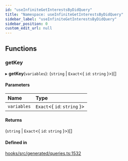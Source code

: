 ```yaml
---
id: "useInfiniteGetInterestsByDidQuery"
title: "Namespace: useInfiniteGetInterestsByDidQuery"
sidebar_label: "useInfiniteGetInterestsByDidQuery"
sidebar_position: 0
custom_edit_url: null
---
```


## Functions

### getKey

▸ **getKey**(`variables`): (`string` \| `Exact`<{ `id`: `string`  }\>)[]

#### Parameters

| Name | Type |
| :------ | :------ |
| `variables` | `Exact`<{ `id`: `string`  }\> |

#### Returns

(`string` \| `Exact`<{ `id`: `string`  }\>)[]

#### Defined in

[hooks/src/generated/queries.ts:1532](https://github.com/AKASHAorg/akasha-core/blob/6ca157f7/libs/hooks/src/generated/queries.ts#L1532)
